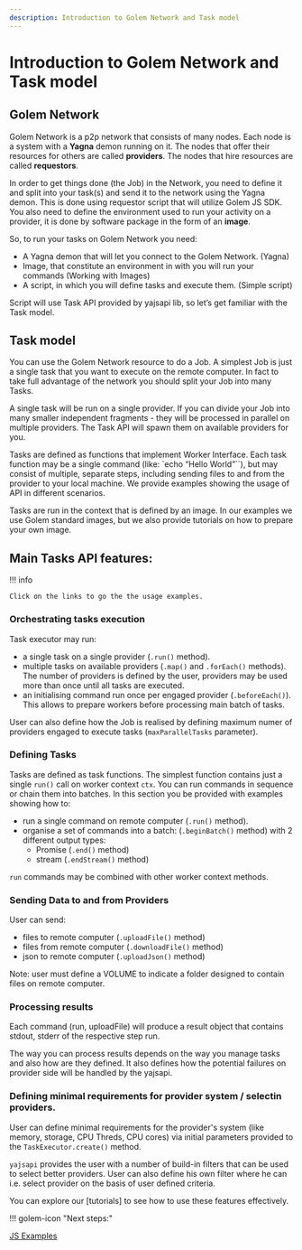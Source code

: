```yaml
---
description: Introduction to Golem Network and Task model
---
```



# Introduction to Golem Network and Task model

## Golem Network

Golem Network is a p2p network that consists of many nodes. Each node is a system with a __Yagna__ demon running on it. The nodes that offer their resources for others are called __providers__. The nodes that hire resources are called __requestors__.
	
In order to get things done (the Job) in the Network, you need to define it and split into your task(s) and send it to the network using the Yagna demon. This is done using requestor script that will utilize Golem JS SDK. You also need to define the environment used to run your activity on a provider, it is done by software package in the form of an __image__. 

So, to run your tasks on Golem Network you need:

* A Yagna demon that will let you connect to the Golem Network. (Yagna)
* Image, that constitute an environment in with you will run your commands (Working with Images)
* A script, in which you will define tasks and execute them. (Simple script)

Script will use Task API provided by yajsapi lib, so let’s get familiar with the Task model.


## Task model

You can use the Golem Network resource to do a Job. A simplest Job is just a single task that you want to execute on the remote computer. In fact to take full advantage of the network you should split your Job into many Tasks.
	
A single task will be run on a single provider. If you can divide your Job into many smaller independent fragments - they will be processed in parallel on multiple providers. The Task API will spawn them on available providers for you.

Tasks are defined as functions that implement Worker Interface. Each task function may be a single command (like: `echo “Hello World”``), but may consist of multiple, separate steps, including sending files to and from the provider to your local machine. We provide examples showing the usage of API in different scenarios.

Tasks are run in the context that is defined by an image. In our examples we use Golem standard images, but we also provide tutorials on how to prepare your own image.

## Main Tasks API features:

!!! info

    Click on the links to go the the usage examples.

### Orchestrating tasks execution

Task executor may run:

* a single task on a single provider (`.run()` method). 
* multiple tasks on available providers (`.map()` and `.forEach()` methods). The number of providers is defined by the user, providers may be used more than once until all tasks are executed.
* an initialising command run once per engaged provider (`.beforeEach()`). This allows to prepare workers before processing main batch of tasks.

User can also define how the Job is realised by defining maximum numer of providers engaged to execute tasks (`maxParallelTasks` parameter).

	
### Defining Tasks

Tasks are defined as task functions. The simplest function contains just a single `run()` call on worker context `ctx`. You can run commands in sequence or chain them into batches. In this section you be provided with examples showing how to: 

* run a single command on remote computer (`.run()` method).
* organise a set of commands into a batch: (`.beginBatch()` method) with 2 different output types:
	* Promise (`.end()` method)
	* stream (`.endStream()` method)

`run` commands may be combined with other worker context methods.  

### Sending Data to and from Providers

User can send:

* files to remote computer (`.uploadFile()` method)
* files from remote computer (`.downloadFile()` method)
* json to remote computer (`.uploadJson()` method)

Note: user must define a VOLUME to indicate a folder designed to contain files on remote computer.

###  Processing results

Each command (run, uploadFile) will produce a result object that contains stdout, stderr of the respective step run.

The way you can process results depends on the way you manage tasks and also how are they defined. 
It also defines how the potential failures on provider side will be handled by the yajsapi.
  

### Defining minimal requirements for provider system / selectin providers.

User can define minimal requirements for the provider's system (like memory, storage, CPU Threds, CPU cores) via initial parameters provided to the `TaskExecutor.create()` method.

`yajsapi` provides the user with a number of build-in filters that can be used to select better providers. User can also define his own filter where he can i.e. select provider on the basis of user defined criteria.


You can explore our [tutorials] to see how to use these features effectively.

!!! golem-icon "Next steps:"

[JS Examples](../examples/index.md)
   
